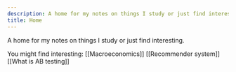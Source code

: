 ```yaml
---
description: A home for my notes on things I study or just find interesting.
title: Home
---
```


A home for my notes on things I study or just find interesting.

You might find interesting:
[[Macroeconomics]]
[[Recommender system]]
[[What is AB testing]]
